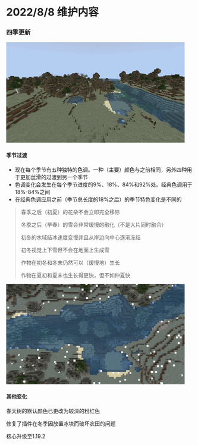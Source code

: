 # 2022/8/8 维护内容

### 四季更新

![](../../../.gitbook/assets/9413fddc5849abead1cce06c0a0a65b759f3f740.gif)

#### 季节过渡

* 现在每个季节有五种独特的色调。一种（主要）颜色与之前相同，另外四种用于更加丝滑的过渡到另一个季节
* 色调变化会发生在每个季节进度的9%、18%、84%和92%处。经典色调用于18%-84%之间
* 在经典色调应用之前（季节总长度的18%之后）的季节特色变化是不同的

> 春季之后（初夏）的花朵不会立即完全移除
>
> 冬季之后（早春）的雪会非常缓慢的融化（不是大片同时融合）
>
> 初冬的水域结冰速度变慢并且从岸边向中心逐渐冻结
>
> 初冬视觉上下雪但不会在地面上生成雪
>
> 作物在初冬和冬末仍然可以（缓慢地）生长
>
> 作物在夏初和夏末也生长得更快，但不如仲夏快

![水域结冰](../../../.gitbook/assets/6771c0851479bf541abda0486e7b812781ed72e0.gif)

#### 其他变化

春天树的默认颜色已更改为较深的粉红色

修复了插​​件在冬季因放置冰块而破坏农田的问题



核心升级至1.19.2
